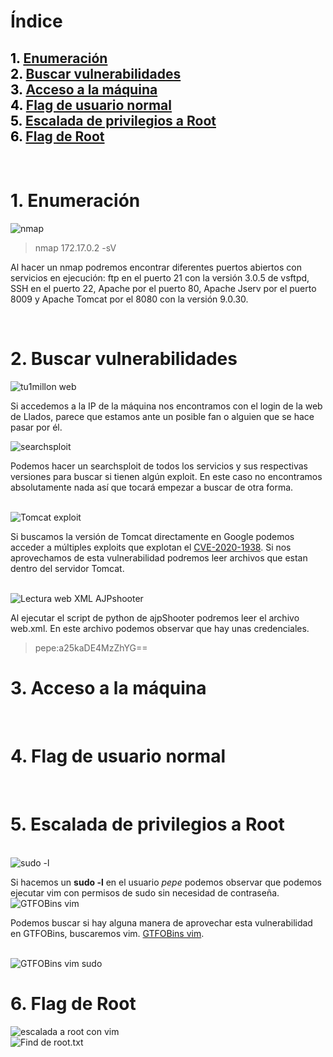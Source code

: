 # **Índice**

<span style="color:black;">1. [ Enumeración](#Enumeración)</span><br>
<span style="color:black;">2. [ Buscar vulnerabilidades](#Vulnerabilidades)</span><br>
<span style="color:black;">3. [ Acceso a la máquina](#acceso1)</span><br>
<span style="color:black;">4. [ Flag de usuario normal](#Flag1)</span><br>
<span style="color:black;">5. [ Escalada de privilegios a Root](#Escalada)</span><br>
<span style="color:black;">6. [ Flag de Root](#flag-root)</span><br>
---

<br>




<h1 name="Enumeración">1. Enumeración</h1>

<img src="https://github.com/Dani-ITB24/Proyecto-Final/raw/Grupo5(Eloi-Alan-Fernando-Jose-Zome%C3%B1o)/Assets/A06%20-%20Componentes%20desactualizados/Img/nmap.png" alt="nmap">

> nmap 172.17.0.2 -sV

Al hacer un nmap podremos encontrar diferentes puertos abiertos con servicios en ejecución: ftp en el puerto 21 con la versión 3.0.5 de vsftpd, SSH en el puerto 22, Apache por el puerto 80, Apache Jserv por el puerto 8009 y Apache Tomcat por el 8080 con la versión 9.0.30.

<br>

<h1 name="Vulnerabilidades">2. Buscar vulnerabilidades</h1>
<img src="https://github.com/Dani-ITB24/Proyecto-Final/raw/Grupo5(Eloi-Alan-Fernando-Jose-Zome%C3%B1o)/Assets/A06%20-%20Componentes%20desactualizados/Img/tu1millon-web.png" alt="tu1millon web">

Si accedemos a la IP de la máquina nos encontramos con el login de la web de Llados, parece que estamos ante un posible fan o alguien que se hace pasar por él.
<br>

<img src="https://github.com/Dani-ITB24/Proyecto-Final/raw/Grupo5(Eloi-Alan-Fernando-Jose-Zome%C3%B1o)/Assets/A06%20-%20Componentes%20desactualizados/Img/searchsploit.png" alt="searchsploit">

Podemos hacer un searchsploit de todos los servicios y sus respectivas versiones para buscar si tienen algún exploit. En este caso no encontramos absolutamente nada así que tocará empezar a buscar de otra forma.

<br>

<img src="https://github.com/Dani-ITB24/Proyecto-Final/raw/Grupo5(Eloi-Alan-Fernando-Jose-Zome%C3%B1o)/Assets/A06%20-%20Componentes%20desactualizados/Img/buscartomcatexploit.png" alt="Tomcat exploit">

Si buscamos la versión de Tomcat directamente en Google podemos acceder a múltiples exploits que explotan el [CVE-2020-1938](https://github.com/00theway/Ghostcat-CNVD-2020-10487).
Si nos aprovechamos de esta vulnerabilidad podremos leer archivos que estan dentro del servidor Tomcat.

<br>

<img src="https://github.com/Dani-ITB24/Proyecto-Final/raw/Grupo5(Eloi-Alan-Fernando-Jose-Zome%C3%B1o)/Assets/A06%20-%20Componentes%20desactualizados/Img/lecturaweb_xml.png" alt="Lectura web XML AJPshooter">

Al ejecutar el script de python de ajpShooter podremos leer el archivo web.xml. En este archivo podemos observar que hay unas credenciales.
> pepe:a25kaDE4MzZhYG==

<h1 name="acceso1">3. Acceso a la máquina</h1>


<br>

<h1 name="Flag1">4. Flag de usuario normal</h1>



<br>

<h1 name="Escalada">5. Escalada de privilegios a Root</h1>
<br>
<img src="https://github.com/Dani-ITB24/Proyecto-Final/raw/Grupo5(Eloi-Alan-Fernando-Jose-Zome%C3%B1o)/Assets/A06%20-%20Componentes%20desactualizados/Img/sudo-l.png" alt="sudo -l">

Si hacemos un **sudo -l** en el usuario *pepe* podemos observar que podemos ejecutar vim con permisos de sudo sin necesidad de contraseña.
<br>
<img src="https://github.com/Dani-ITB24/Proyecto-Final/raw/Grupo5(Eloi-Alan-Fernando-Jose-Zome%C3%B1o)/Assets/A06%20-%20Componentes%20desactualizados/Img/gtfobins_vim.png" alt="GTFOBins vim">

Podemos buscar si hay alguna manera de aprovechar esta vulnerabilidad en GTFOBins, buscaremos vim. [GTFOBins vim](https://gtfobins.github.io/gtfobins/vim/).

<br>
<img src="https://github.com/Dani-ITB24/Proyecto-Final/raw/Grupo5(Eloi-Alan-Fernando-Jose-Zome%C3%B1o)/Assets/A06%20-%20Componentes%20desactualizados/Img/gtfobins_vim_sudo.png" alt="GTFOBins vim sudo">


<br>
<h1 name="flag-root">6. Flag de Root</h1>
<img src="https://github.com/Dani-ITB24/Proyecto-Final/raw/Grupo5(Eloi-Alan-Fernando-Jose-Zome%C3%B1o)/Assets/A06%20-%20Componentes%20desactualizados/Img/escaladaaroot2.png" alt="escalada a root con vim">

<br>

<img src="https://github.com/Dani-ITB24/Proyecto-Final/raw/Grupo5(Eloi-Alan-Fernando-Jose-Zome%C3%B1o)/Assets/A06%20-%20Componentes%20desactualizados/Img/findroot.txt.png" alt="Find de root.txt">

